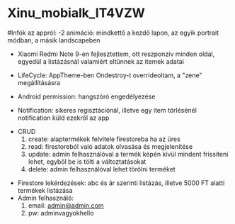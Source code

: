 # Xinu_mobialk_IT4VZW

#Infók az appról:
-2 animáció: mindkettő a kezdő lapon, az egyik portrait módban, a másik landscapeben

- Xiaomi Redmi Note 9-en fejlesztettem, ott reszponzív minden oldal, egyedül a listázásnál valamiért eltűnnek az itemek adatai

- LifeCycle: AppTheme-ben Ondestroy-t overrideoltam, a "zene" megállításásra

- Android permission: hangszóró engedélyezése

- Notification: sikeres regisztációnál, illetve egy item törlésénél notification küld ezekről az app

* CRUD
    1. create: alaptermékek felvitele firestoreba ha az üres
    2. read: firestoreból való adatok olvasása és megjelenítése
    3. update: admin felhasználóval a termék képén kívül mindent frissíteni lehet, egyből be is tölti a változtatásokat
    4. delete: admin felhasználóval lehet törölni terméket

- Firestore lekérdezések: abc és ár szerinti listázás, illetve 5000 FT alatti termékek listázása
- Admin felhasználó: 
    1. email: admin@admin.com
    2. pw: adminvagyokhello
       
